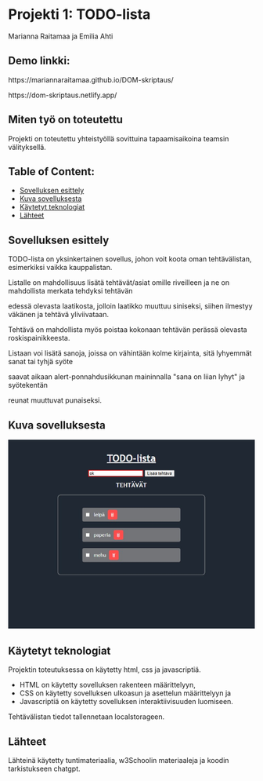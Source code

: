 # Projekti 1: TODO-lista
Marianna Raitamaa ja Emilia Ahti

## Demo linkki:
<p>https://mariannaraitamaa.github.io/DOM-skriptaus/</p>
<p>https://dom-skriptaus.netlify.app/</p>

## Miten työ on toteutettu
<p>Projekti on toteutettu yhteistyöllä sovittuina tapaamisaikoina teamsin välityksellä.</p>


## Table of Content:

- [Sovelluksen esittely](#about-the-app)
- [Kuva sovelluksesta](#screenshots)
- [Käytetyt teknologiat](#technologies)
- [Lähteet](#credits)

## Sovelluksen esittely
<p>TODO-lista on yksinkertainen sovellus, johon voit koota oman tehtävälistan, esimerkiksi vaikka kauppalistan.</p>
<p>Listalle on mahdollisuus lisätä tehtävät/asiat omille riveilleen ja ne on mahdollista merkata tehdyksi tehtävän</p>
<p>edessä olevasta laatikosta, jolloin laatikko muuttuu siniseksi, siihen ilmestyy väkänen ja tehtävä yliviivataan.</p>
<p>Tehtävä on mahdollista myös poistaa kokonaan tehtävän perässä olevasta roskispainikkeesta.</p>
<p>Listaan voi lisätä sanoja, joissa on vähintään kolme kirjainta, sitä lyhyemmät sanat tai tyhjä syöte</p>
<p>saavat aikaan alert-ponnahdusikkunan maininnalla "sana on liian lyhyt" ja syötekentän</p>
<p>reunat muuttuvat punaiseksi.</p>

## Kuva sovelluksesta
<img src="kuvat/Todo-sovellus.jpg" alt="Todo-sovellus">

## Käytetyt teknologiat
<p>Projektin toteutuksessa on käytetty html, css ja javascriptiä.</p>
<ul>
  <li>HTML on käytetty sovelluksen rakenteen määrittelyyn,</li>
  <li>CSS on käytetty sovelluksen ulkoasun ja asettelun määrittelyyn ja</li>
  <li>Javascriptiä on käytetty sovelluksen interaktiivisuuden luomiseen.</li>
</ul>
<p>Tehtävälistan tiedot tallennetaan localstorageen.</p>

## Lähteet
<p>Lähteinä käytetty tuntimateriaalia, w3Schoolin materiaaleja ja koodin tarkistukseen chatgpt.</p>

